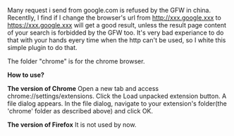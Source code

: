 Many request i send from google.com is refused by the GFW in china. 
Recentlly, I find if I change the browser's url from http://xxx.google.xxx to https://xxx.google.xxx will get a good result, unless the result page content of your search is forbidded by the GFW too. 
It's very bad experiance to do that with your hands eyery time when the http can't be used, so I white this simple plugin to do that.

The folder "chrome" is for the chrome browser.

**How to use?**

**The version of Chrome**
Open a new tab and access chrome://settings/extensions.
Click the Load unpacked extension button. A file dialog appears. 
In the file dialog, navigate to your extension's folder(the 'chrome' folder as described above) and click OK. 

**The version of Firefox**
It is not used by now.

